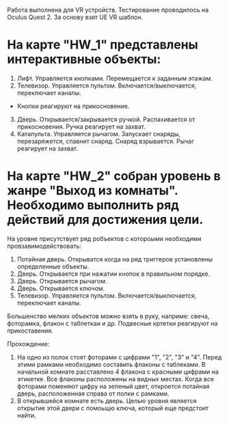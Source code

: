 Работа выполнена для VR устройств. Тестирование проводилось на Oculus Quest 2. За основу взят UE VR шаблон.

# На карте "HW_1" представлены интерактивные объекты:
1) Лифт. Управляется кнопками. Перемещается к заданным этажам.
2) Телевизор. Управляется пультом. Включается/выключается, переключает каналы.
* Кнопки реагируют на прикосновение.
3) Дверь. Открывается/закрывается ручкой. Распахивается от прикосновения. Ручка реагирует на захват.
4) Катапульта. Управляется рычагом. Запускает снаряды, перезаряжется, спавнит снаряд. Снаряд взрывается. Рычаг реагирует на захват.

# На карте "HW_2" собран уровень в жанре "Выход из комнаты". Необходимо выполнить ряд действий для достижения цели.
На уровне присутствует ряд робъектов с котороыми необходими провзавимодействовать:
1) Потайная дверь. Открыватся когда на ряд триггеров установлены определенные объекты.
2) Дверь. Открывается при нажатии кнопок в правильном порядке.
3) Дверь. Открывается рычагом.
4) Дверь. Открывается ключом.
4) Телевизор. Управляется пультом. Включается/выключается, переключает каналы.

Большенство мелких объектов можно взять в руку, наприме: свеча, фоторамка, флакон с таблеткаи и др.
Подвесные кртетки реагируют на прикоставения.

Прохождение:
1) На одно из полок стоят фоторами с цифрами "1", "2", "3" и "4". Перед этими рамками необходимо составить флаконы с таблеками. В начальной комнате расставлено 4 флакона с красными цифрами на этикетке. Все флаконы расположены на видных местах. Когда все фоторами поменяют цифру на зеленый цвет, откроется потайная дверь, расположенная справа от полки с рамками.
2) В открывшейся комнате есть дверь. Целью уровня является открытие этой двери с помоьщю ключа, который еще предстоит найти.
